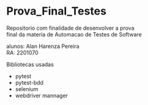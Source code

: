 # Prova_Final_Testes

Repositorio com finalidade de desenvolver a prova\
final da materia de Automacao de Testes de Software

alunos: Alan Harenza Pereira\
RA: 2201070

Bibliotecas usadas
* pytest
* pytest-bdd
* selenium
* webdriver mannager